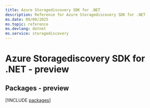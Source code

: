 ```yaml
---
title: Azure Storagediscovery SDK for .NET
description: Reference for Azure Storagediscovery SDK for .NET
ms.date: 09/09/2025
ms.topic: reference
ms.devlang: dotnet
ms.service: storagediscovery
---
```

# Azure Storagediscovery SDK for .NET - preview
## Packages - preview
[!INCLUDE [packages](storagediscovery-index.md)]
